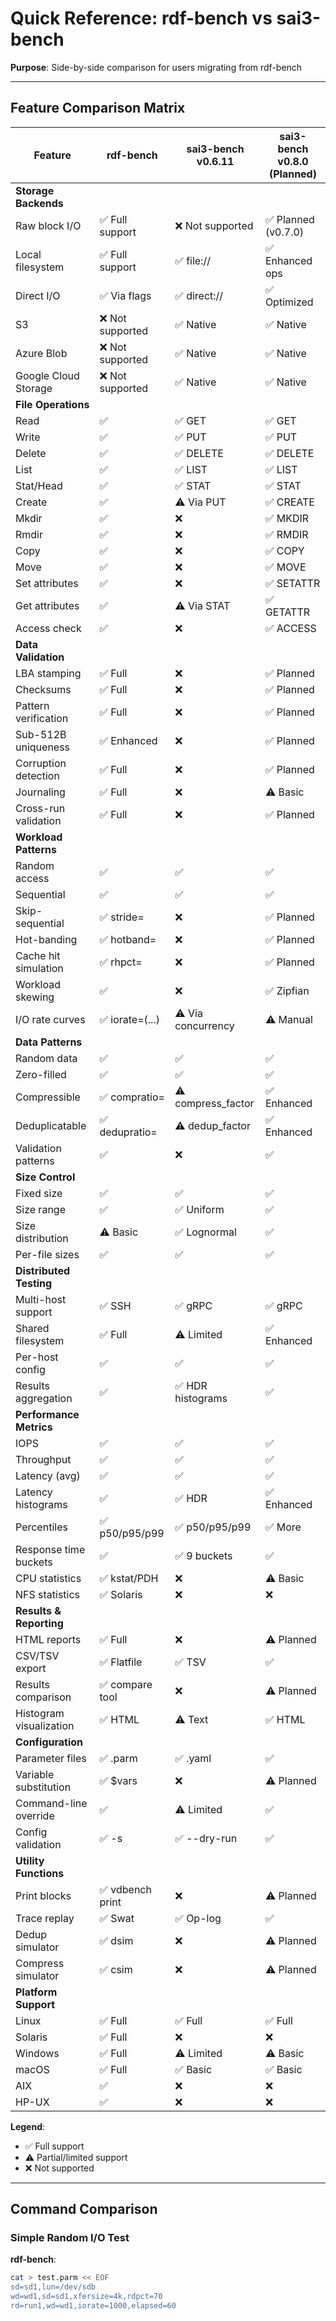 # Quick Reference: rdf-bench vs sai3-bench

**Purpose**: Side-by-side comparison for users migrating from rdf-bench

---

## Feature Comparison Matrix

| Feature | rdf-bench | sai3-bench v0.6.11 | sai3-bench v0.8.0 (Planned) |
|---------|-----------|-------------------|---------------------------|
| **Storage Backends** |
| Raw block I/O | ✅ Full support | ❌ Not supported | ✅ Planned (v0.7.0) |
| Local filesystem | ✅ Full support | ✅ file:// | ✅ Enhanced ops |
| Direct I/O | ✅ Via flags | ✅ direct:// | ✅ Optimized |
| S3 | ❌ Not supported | ✅ Native | ✅ Native |
| Azure Blob | ❌ Not supported | ✅ Native | ✅ Native |
| Google Cloud Storage | ❌ Not supported | ✅ Native | ✅ Native |
| **File Operations** |
| Read | ✅ | ✅ GET | ✅ GET |
| Write | ✅ | ✅ PUT | ✅ PUT |
| Delete | ✅ | ✅ DELETE | ✅ DELETE |
| List | ✅ | ✅ LIST | ✅ LIST |
| Stat/Head | ✅ | ✅ STAT | ✅ STAT |
| Create | ✅ | ⚠️  Via PUT | ✅ CREATE |
| Mkdir | ✅ | ❌ | ✅ MKDIR |
| Rmdir | ✅ | ❌ | ✅ RMDIR |
| Copy | ✅ | ❌ | ✅ COPY |
| Move | ✅ | ❌ | ✅ MOVE |
| Set attributes | ✅ | ❌ | ✅ SETATTR |
| Get attributes | ✅ | ⚠️  Via STAT | ✅ GETATTR |
| Access check | ✅ | ❌ | ✅ ACCESS |
| **Data Validation** |
| LBA stamping | ✅ Full | ❌ | ✅ Planned |
| Checksums | ✅ Full | ❌ | ✅ Planned |
| Pattern verification | ✅ Full | ❌ | ✅ Planned |
| Sub-512B uniqueness | ✅ Enhanced | ❌ | ✅ Planned |
| Corruption detection | ✅ Full | ❌ | ✅ Planned |
| Journaling | ✅ Full | ❌ | ⚠️  Basic |
| Cross-run validation | ✅ Full | ❌ | ✅ Planned |
| **Workload Patterns** |
| Random access | ✅ | ✅ | ✅ |
| Sequential | ✅ | ✅ | ✅ |
| Skip-sequential | ✅ stride= | ❌ | ✅ Planned |
| Hot-banding | ✅ hotband= | ❌ | ✅ Planned |
| Cache hit simulation | ✅ rhpct= | ❌ | ✅ Planned |
| Workload skewing | ✅ | ❌ | ✅ Zipfian |
| I/O rate curves | ✅ iorate=(...) | ⚠️  Via concurrency | ⚠️  Manual |
| **Data Patterns** |
| Random data | ✅ | ✅ | ✅ |
| Zero-filled | ✅ | ✅ | ✅ |
| Compressible | ✅ compratio= | ⚠️  compress_factor | ✅ Enhanced |
| Deduplicatable | ✅ dedupratio= | ⚠️  dedup_factor | ✅ Enhanced |
| Validation patterns | ✅ | ❌ | ✅ |
| **Size Control** |
| Fixed size | ✅ | ✅ | ✅ |
| Size range | ✅ | ✅ Uniform | ✅ |
| Size distribution | ⚠️  Basic | ✅ Lognormal | ✅ |
| Per-file sizes | ✅ | ✅ | ✅ |
| **Distributed Testing** |
| Multi-host support | ✅ SSH | ✅ gRPC | ✅ gRPC |
| Shared filesystem | ✅ Full | ⚠️  Limited | ✅ Enhanced |
| Per-host config | ✅ | ✅ | ✅ |
| Results aggregation | ✅ | ✅ HDR histograms | ✅ |
| **Performance Metrics** |
| IOPS | ✅ | ✅ | ✅ |
| Throughput | ✅ | ✅ | ✅ |
| Latency (avg) | ✅ | ✅ | ✅ |
| Latency histograms | ✅ | ✅ HDR | ✅ Enhanced |
| Percentiles | ✅ p50/p95/p99 | ✅ p50/p95/p99 | ✅ More |
| Response time buckets | ✅ | ✅ 9 buckets | ✅ |
| CPU statistics | ✅ kstat/PDH | ❌ | ⚠️  Basic |
| NFS statistics | ✅ Solaris | ❌ | ❌ |
| **Results & Reporting** |
| HTML reports | ✅ Full | ❌ | ⚠️  Planned |
| CSV/TSV export | ✅ Flatfile | ✅ TSV | ✅ |
| Results comparison | ✅ compare tool | ❌ | ⚠️  Planned |
| Histogram visualization | ✅ HTML | ⚠️  Text | ✅ HTML |
| **Configuration** |
| Parameter files | ✅ .parm | ✅ .yaml | ✅ |
| Variable substitution | ✅ $vars | ❌ | ⚠️  Planned |
| Command-line override | ✅ | ⚠️  Limited | ✅ |
| Config validation | ✅ -s | ✅ --dry-run | ✅ |
| **Utility Functions** |
| Print blocks | ✅ vdbench print | ❌ | ⚠️  Planned |
| Trace replay | ✅ Swat | ✅ Op-log | ✅ |
| Dedup simulator | ✅ dsim | ❌ | ⚠️  Planned |
| Compress simulator | ✅ csim | ❌ | ⚠️  Planned |
| **Platform Support** |
| Linux | ✅ Full | ✅ Full | ✅ Full |
| Solaris | ✅ Full | ❌ | ❌ |
| Windows | ✅ Full | ⚠️  Limited | ⚠️  Basic |
| macOS | ✅ Full | ✅ Basic | ✅ Basic |
| AIX | ✅ | ❌ | ❌ |
| HP-UX | ✅ | ❌ | ❌ |

**Legend**:
- ✅ Full support
- ⚠️  Partial/limited support
- ❌ Not supported

---

## Command Comparison

### Simple Random I/O Test

**rdf-bench**:
```bash
cat > test.parm << EOF
sd=sd1,lun=/dev/sdb
wd=wd1,sd=sd1,xfersize=4k,rdpct=70
rd=run1,wd=wd1,iorate=1000,elapsed=60
